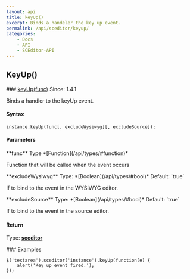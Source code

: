 ```yaml
---
layout: api
title: keyUp()
excerpt: Binds a handeler the key up event.
permalink: /api/sceditor/keyup/
categories:
    - Docs
    - API
    - SCEditor-API
---
```

## KeyUp()


<article class="api method" markdown="1">
### <a id="keyUp-func" href="#keyUp-func">keyUp(func)</a> <span class="since">Since: 1.4.1</span>

Binds a handler to the keyUp event.


#### Syntax

	instance.keyUp(func[, excludeWysiwyg][, excludeSource]);


#### Parameters

<div class="parameters">
<div class="parameter" markdown="1">
**func**  
Type *[Function](/api/types/#function)*

Function that will be called when the event occurs
</div>

<div class="parameter" markdown="1">
**excludeWysiwyg**  
Type: *[Boolean](/api/types/#bool)*  
Default: `true`

If to bind to the event in the WYSIWYG editor.
</div>

<div class="parameter" markdown="1">
**excludeSource**  
Type: *[Boolean](/api/types/#bool)*  
Default: `true`

If to bind to the event in the source editor.
</div>
</div>


#### Return

Type: **[sceditor](/api/types/#sceditor)**


<article class="api examples" markdown="1">
### Examples

	$('textarea').sceditor('instance').keyUp(function(e) {
		alert('Key up event fired.');
	});

</article>
</article>

